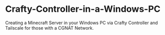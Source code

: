 # Crafty-Controller-in-a-Windows-PC
Creating a Minecraft Server in your Windows PC via Crafty Controller and Tailscale for those with a CGNAT Network.
